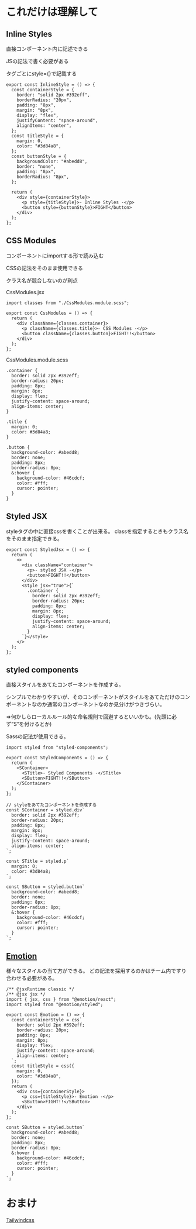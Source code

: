 # これだけは理解して
## Inline Styles
直接コンポーネント内に記述できる

JSの記法で書く必要がある

タグごとにstyle={}で記載する

```
export const InlineStyle = () => {
  const containerStyle = {
    border: "solid 2px #392eff",
    borderRadius: "20px",
    padding: "8px",
    margin: "8px",
    display: "flex",
    justifyContent: "space-around",
    alignItems: "center",
  };
  const titleStyle = {
    margin: 0,
    color: "#3d84a8",
  };
  const buttonStyle = {
    backgroundColor: "#abedd8",
    border: "none",
    padding: "8px",
    borderRadius: "8px",
  };

  return (
    <div style={containerStyle}>
      <p style={titleStyle}>- Inline Styles -</p>
      <button style={buttonStyle}>FIGHT</button>
    </div>
  );
};

```

## CSS Modules
コンポーネントにimportする形で読み込む

CSSの記法をそのまま使用できる

クラス名が競合しないのが利点

CssModules.jsx
```
import classes from "./CssModules.module.scss";

export const CssModules = () => {
  return (
    <div className={classes.container}>
      <p className={classes.title}>- CSS Modules -</p>
      <button className={classes.button}>FIGHT!!</button>
    </div>
  );
};

```

CssModules.module.scss
```
.container {
  border: solid 2px #392eff;
  border-radius: 20px;
  padding: 8px;
  margin: 8px;
  display: flex;
  justify-content: space-around;
  align-items: center;
}

.title {
  margin: 0;
  color: #3d84a8;
}

.button {
  background-color: #abedd8;
  border: none;
  padding: 8px;
  border-radius: 8px;
  &:hover {
    background-color: #46cdcf;
    color: #fff;
    cursor: pointer;
  }
}

```

## Styled JSX
styleタグの中に直接cssを書くことが出来る。
classを指定するときもクラス名をそのまま指定できる。

```
export const StyledJsx = () => {
  return (
    <>
      <div className="container">
        <p>- styled JSX -</p>
        <button>FIGHT!!</button>
      </div>
      <style jsx="true">{`
        .container {
          border: solid 2px #392eff;
          border-radius: 20px;
          padding: 8px;
          margin: 8px;
          display: flex;
          justify-content: space-around;
          align-items: center;
        }
      `}</style>
    </>
  );
};

```

## styled components
直接スタイルをあてたコンポーネントを作成する。

シンプルでわかりやすいが、そのコンポーネントがスタイルをあてただけのコンポーネントなのか通常のコンポーネントなのか見分けがつきづらい。

⇒何かしらローカルルール的な命名規則で回避するといいかも。(先頭に必ず”S”を付けるとか)

Sassの記法が使用できる。

```
import styled from "styled-components";

export const StyledComponents = () => {
  return (
    <SContainer>
      <STitle>- Styled Components -</STitle>
      <SButton>FIGHT!!</SButton>
    </SContainer>
  );
};

// styleをあてたコンポーネントを作成する
const SContainer = styled.div`
  border: solid 2px #392eff;
  border-radius: 20px;
  padding: 8px;
  margin: 8px;
  display: flex;
  justify-content: space-around;
  align-items: center;
`;

const STitle = styled.p`
  margin: 0;
  color: #3d84a8;
`;

const SButton = styled.button`
  background-color: #abedd8;
  border: none;
  padding: 8px;
  border-radius: 8px;
  &:hover {
    background-color: #46cdcf;
    color: #fff;
    cursor: pointer;
  }
`;

```

## [Emotion](https://emotion.sh/docs/introduction)
様々なスタイルの当て方ができる。
どの記法を採用するのかはチーム内ですり合わせる必要がある。

```
/** @jsxRuntime classic */
/** @jsx jsx */
import { jsx, css } from "@emotion/react";
import styled from "@emotion/styled";

export const Emotion = () => {
  const containerStyle = css`
    border: solid 2px #392eff;
    border-radius: 20px;
    padding: 8px;
    margin: 8px;
    display: flex;
    justify-content: space-around;
    align-items: center;
  `;
  const titleStyle = css({
    margin: 0,
    color: "#3d84a8",
  });
  return (
    <div css={containerStyle}>
      <p css={titleStyle}>- Emotion -</p>
      <SButton>FIGHT!!</SButton>
    </div>
  );
};

const SButton = styled.button`
  background-color: #abedd8;
  border: none;
  padding: 8px;
  border-radius: 8px;
  &:hover {
    background-color: #46cdcf;
    color: #fff;
    cursor: pointer;
  }
`;

```

# おまけ
[Tailwindcss](https://tailwindcss.com/)
